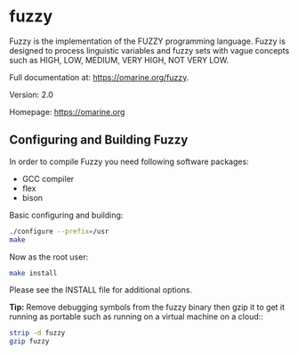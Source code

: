 # fuzzy
Fuzzy is the implementation of the FUZZY programming language. Fuzzy is designed to process linguistic variables and fuzzy sets with vague concepts such as HIGH, LOW, MEDIUM, VERY HIGH, NOT VERY LOW.

Full documentation at: <https://omarine.org/fuzzy>.

Version: 2.0

Homepage: https://omarine.org

## Configuring and Building Fuzzy

In order to compile Fuzzy you need following software packages:
- GCC compiler
- flex
- bison

Basic configuring and building:
```sh
./configure --prefix=/usr
make
```
Now as the root user:
```sh
make install
```

Please see the INSTALL file for additional options.

**Tip:** Remove debugging symbols from the fuzzy binary then gzip it to get it running as portable such as running on a virtual machine on a cloud::
```sh
strip -d fuzzy
gzip fuzzy
```
